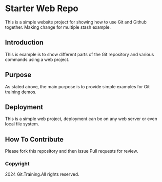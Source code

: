 # Starter Web Repo

This is a simple website project for showing how to use Git and Github together. Making change for multiple stash example.

## Introduction

This is example is to show different parts of the Git repository and various commands using a web project. 

## Purpose

As stated above, the main purpose is to provide simple examples for Git training demos. 

## Deployment 

This is a simple web project, deployment can be on any web server or even local file system. 

## How To Contribute

Please fork this repository and then issue Pull requests for review.

### Copyright

2024 Git.Training.All rights reserved.
